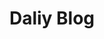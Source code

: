 ---
layout: home

title: Daliy Blog
titleTemplate: 每日记录博客

hero:
  name: Daliy Blog
  text: 每日记录博客
  tagline: Vuepress搭建
  actions:
    - theme: brand
      text: 开始学习
      link: /study/markDown
    - theme: alt
      text: 项目地址
      link: https://github.com/mylinuser/daily-blog
  image:
    src: /github-bk2.png
    alt: HZ-UI

features:
  - icon: 📝
    title: 学习
    details: 
    link: /study/markDown

  - icon: <svg xmlns="http://www.w3.org/2000/svg" width="30" viewBox="0 0 256 256.32"><defs><linearGradient id="a" x1="-.828%" x2="57.636%" y1="7.652%" y2="78.411%"><stop offset="0%" stop-color="#41D1FF"/><stop offset="100%" stop-color="#BD34FE"/></linearGradient><linearGradient id="b" x1="43.376%" x2="50.316%" y1="2.242%" y2="89.03%"><stop offset="0%" stop-color="#FFEA83"/><stop offset="8.333%" stop-color="#FFDD35"/><stop offset="100%" stop-color="#FFA800"/></linearGradient></defs><path fill="url(#a)" d="M255.153 37.938 134.897 252.976c-2.483 4.44-8.862 4.466-11.382.048L.875 37.958c-2.746-4.814 1.371-10.646 6.827-9.67l120.385 21.517a6.537 6.537 0 0 0 2.322-.004l117.867-21.483c5.438-.991 9.574 4.796 6.877 9.62Z"/><path fill="url(#b)" d="M185.432.063 96.44 17.501a3.268 3.268 0 0 0-2.634 3.014l-5.474 92.456a3.268 3.268 0 0 0 3.997 3.378l24.777-5.718c2.318-.535 4.413 1.507 3.936 3.838l-7.361 36.047c-.495 2.426 1.782 4.5 4.151 3.78l15.304-4.649c2.372-.72 4.652 1.36 4.15 3.788l-11.698 56.621c-.732 3.542 3.979 5.473 5.943 2.437l1.313-2.028 72.516-144.72c1.215-2.423-.88-5.186-3.54-4.672l-25.505 4.922c-2.396.462-4.435-1.77-3.759-4.114l16.646-57.705c.677-2.35-1.37-4.583-3.769-4.113Z"/></svg>
    title: 实践
    details: 
    link: /practice/element-upload

  - icon: <svg xmlns="http://www.w3.org/2000/svg" width="30" viewBox="0 0 256 220.8"><path fill="#41B883" d="M204.8 0H256L128 220.8 0 0h97.92L128 51.2 157.44 0h47.36Z"/><path fill="#41B883" d="m0 0 128 220.8L256 0h-51.2L128 132.48 50.56 0H0Z"/><path fill="#35495E" d="M50.56 0 128 133.12 204.8 0h-47.36L128 51.2 97.92 0H50.56Z"/></svg>
    title: 面试
    details: 
    link: /interview/2021-difficulty

  - icon: 🚀
    title: 工程化
    details: 
    link: /deploy/jenkins1

  - icon: <?xml version="1.0" standalone="no"?><!DOCTYPE svg PUBLIC "-//W3C//DTD SVG 1.1//EN" "http://www.w3.org/Graphics/SVG/1.1/DTD/svg11.dtd"><svg t="1706113084342" class="icon" viewBox="0 0 1024 1024" version="1.1" xmlns="http://www.w3.org/2000/svg" p-id="18027" xmlns:xlink="http://www.w3.org/1999/xlink" width="200" height="200"><path d="M849.8 510.4c3.5-4.5 6.8-9.1 10-13.6 57.1-80.4 71.2-154.7 39.8-209.3-31.4-54.6-102.8-79.6-201-70.6-5.7 0.5-11.4 1.2-17.2 1.9-2.2-5.4-4.6-10.7-6.9-15.9C633.4 113.3 576 64 513 64s-120.3 49.5-161.4 139c-2.4 5.1-4.6 10.4-6.9 15.7-5.7-0.7-11.4-1.4-17-1.9-98.1-9.2-169.6 15.8-201 70.4-31.5 54.6-17.4 128.9 39.6 209.3 3.2 4.5 6.6 9.1 10 13.6-3.5 4.5-6.8 9.1-10 13.6C109.2 604.1 95 678.4 126.5 733c27.2 47.3 84.4 72.4 162.9 72.4 12.2 0 24.9-0.6 38-1.8 5.7-0.5 11.4-1.2 17.2-1.9 2.2 5.4 4.6 10.7 6.9 15.9C392.6 907.2 450 956.5 513 956.5s120.3-49.3 161.5-138.9c2.4-5.1 4.6-10.4 6.9-15.7 5.7 0.7 11.4 1.4 17 1.9 13.3 1.2 26.1 1.9 38.4 1.9 78.4 0 135.4-25.1 162.7-72.2 31.5-54.6 17.4-128.9-39.6-209.3-3.3-4.7-6.6-9.2-10.1-13.8zM322.2 746.8c-73.6 6.8-127-8.6-146.4-42.3-19.4-33.7-6-87.6 36.9-147.8l1.5-2.1c25.4 27 54.5 53.2 86.7 78.1 5.4 40.2 13.6 78.4 24.2 113.8-0.9 0.1-1.9 0.2-2.9 0.3z m-28.4-194c-15.5-14-30-28.2-43.2-42.6 13.2-14.4 27.6-28.6 43.2-42.6-0.6 14.1-1 28.3-1 42.7 0 14.2 0.4 28.4 1 42.5z m7.2-165.1c-32.2 24.8-61.3 51.1-86.7 78-0.5-0.7-1.1-1.4-1.5-2.1-42.8-60.4-56.2-114.3-36.8-147.9 16.4-28.4 56.9-43.8 113.3-43.8 10.5 0 21.6 0.5 33.1 1.6 0.9 0.1 1.8 0.2 2.8 0.3-10.6 35.4-18.8 73.7-24.2 113.9z m358.3-46.2c-11.8-7.5-23.9-14.9-36.2-22-12.3-7.1-24.7-13.9-37.1-20.3 19.7-6.4 39.1-11.7 58-15.9 5.8 18.2 10.9 37.6 15.3 58.2zM513.1 121.1c38.6 0 79.4 39.9 110.6 108.5-35.9 8.5-73 20.5-110.4 35.8-37.5-15.4-74.7-27.5-110.6-36 31-68.5 71.8-108.3 110.4-108.3z m-131 162c19 4.2 38.4 9.5 58.2 16-12.4 6.4-24.8 13.2-37.2 20.3-12.4 7.1-24.5 14.5-36.3 22 4.4-20.6 9.5-40.1 15.3-58.3zM366.8 679c11.8 7.5 23.9 14.9 36.2 22 12.3 7.1 24.7 13.9 37.1 20.3-19.7 6.4-39.1 11.7-58 15.9-5.8-18.1-10.9-37.6-15.3-58.2z m146.3 220.5c-38.6 0-79.4-39.9-110.6-108.5 35.9-8.5 73-20.5 110.4-35.8 37.5 15.4 74.7 27.5 110.6 36-31.1 68.4-71.9 108.3-110.4 108.3zM644 737.4c-19-4.2-38.4-9.5-58.2-16 12.4-6.4 24.8-13.2 37.2-20.3 12.4-7.1 24.5-14.5 36.3-22-4.4 20.6-9.5 40.1-15.3 58.3z m27.5-135.5c-24.1 17.5-49.9 34.2-77 49.8-27 15.6-54.4 29.4-81.6 41.5-27.2-12.1-54.5-26-81.5-41.6-27-15.6-52.7-32.4-76.8-49.9-3.1-29-4.8-59.6-4.8-91.5 0-32 1.7-62.6 4.8-91.6 24.1-17.5 49.9-34.2 77-49.8 27-15.6 54.4-29.4 81.6-41.5 27.2 12.1 54.5 26 81.5 41.6 27 15.6 52.7 32.4 76.8 49.9 3.1 29 4.8 59.6 4.8 91.5 0 32-1.7 62.5-4.8 91.6z m32.4-328.2c11.4-1.1 22.4-1.6 32.8-1.6 56.6 0 97.2 15.4 113.6 43.9 19.4 33.7 6 87.6-36.9 147.8l-1.5 2.1c-25.4-27-54.5-53.2-86.7-78.1-5.4-40.2-13.6-78.4-24.2-113.8 1-0.1 1.9-0.2 2.9-0.3z m28.4 194.1c15.5 14 30 28.2 43.2 42.6-13.2 14.4-27.6 28.6-43.2 42.6 0.6-14.1 1-28.3 1-42.7 0-14.3-0.3-28.5-1-42.5z m117.8 237.1c-19.4 33.7-72.8 49-146.4 42.1-0.9-0.1-1.8-0.2-2.8-0.3 10.6-35.4 18.8-73.6 24.2-113.8 32.2-24.8 61.3-51.1 86.7-78 0.5 0.7 1.1 1.4 1.5 2.1 42.9 60.3 56.2 114.2 36.8 147.9z" fill="#3E75FF" p-id="18028"></path><path d="M482.4 501.6h-25.6V476c0-6.6-6.8-12-15.3-12-8.4 0-15.3 5.4-15.3 12v25.6h-25.6c-6.6 0-12 6.8-12 15.3 0 8.4 5.4 15.3 12 15.3h25.6v25.6c0 6.6 6.8 12 15.3 12 8.4 0 15.3-5.4 15.3-12v-25.6h25.6c6.6 0 12-6.8 12-15.3s-5.4-15.3-12-15.3zM629 501.6h-81.7c-6.6 0-12 6.8-12 15.3 0 8.4 5.4 15.3 12 15.3H629c6.6 0 12-6.8 12-15.3 0.1-8.5-5.3-15.3-12-15.3z" fill="#3E75FF" p-id="18029"></path></svg>
    title: 算法
    details: 
    link: /algorithm/arr2-to-arr1

  - icon: <?xml version="1.0" standalone="no"?><!DOCTYPE svg PUBLIC "-//W3C//DTD SVG 1.1//EN" "http://www.w3.org/Graphics/SVG/1.1/DTD/svg11.dtd"><svg t="1706113037014" class="icon" viewBox="0 0 1024 1024" version="1.1" xmlns="http://www.w3.org/2000/svg" p-id="16966" xmlns:xlink="http://www.w3.org/1999/xlink" width="200" height="200"><path d="M410.67 544H133.33A69.33 69.33 0 0 0 64 613.33v277.34A69.33 69.33 0 0 0 133.33 960h277.34A69.33 69.33 0 0 0 480 890.67V613.33A69.33 69.33 0 0 0 410.67 544zM402 842a40 40 0 0 1-40 40H182a40 40 0 0 1-40-40V662a40 40 0 0 1 40-40h180a40 40 0 0 1 40 40z m488.67-298H613.33A69.33 69.33 0 0 0 544 613.33v277.34A69.33 69.33 0 0 0 613.33 960h277.34A69.33 69.33 0 0 0 960 890.67V613.33A69.33 69.33 0 0 0 890.67 544zM882 842a40 40 0 0 1-40 40H662a40 40 0 0 1-40-40V662a40 40 0 0 1 40-40h180a40 40 0 0 1 40 40zM410.67 64H133.33A69.33 69.33 0 0 0 64 133.33v277.34A69.33 69.33 0 0 0 133.33 480h277.34A69.33 69.33 0 0 0 480 410.67V133.33A69.33 69.33 0 0 0 410.67 64zM402 362a40 40 0 0 1-40 40H182a40 40 0 0 1-40-40V182a40 40 0 0 1 40-40h180a40 40 0 0 1 40 40z m292.49 94.18a81.35 81.35 0 0 0 115 0l126.69-126.67a81.35 81.35 0 0 0 0-115L809.51 87.82a81.35 81.35 0 0 0-115 0L567.82 214.49a81.35 81.35 0 0 0 0 115z" fill="#3283FA" p-id="16967"></path></svg>
    title: 项目仓库
    details: 
    link: https://github.com/mylinuser/daily-blog

  - icon: <?xml version="1.0" standalone="no"?><!DOCTYPE svg PUBLIC "-//W3C//DTD SVG 1.1//EN" "http://www.w3.org/Graphics/SVG/1.1/DTD/svg11.dtd"><svg t="1706112933153" class="icon" viewBox="0 0 1024 1024" version="1.1" xmlns="http://www.w3.org/2000/svg" p-id="11364" xmlns:xlink="http://www.w3.org/1999/xlink" width="200" height="200"><path d="M701.30739 1023.217239a41.887956 41.887956 0 0 1-44.382047-44.382048V805.783576a96.438225 96.438225 0 0 0-31.080224-84.28752 35.300995 35.300995 0 0 1-8.8892-44.382048 49.689987 49.689987 0 0 1 35.492848-31.080224c128.669568-13.301824 248.449936-57.55597 248.449936-266.164384a206.434078 206.434078 0 0 0-53.271247-137.430865 42.335613 42.335613 0 0 1-8.8892-44.382048 174.970148 174.970148 0 0 0 4.412624-106.478544 326.150495 326.150495 0 0 0-115.111939 57.55597 33.510365 33.510365 0 0 1-35.492848 4.412624 530.793943 530.793943 0 0 0-288.355408 0 43.103026 43.103026 0 0 1-39.905473-4.412624 294.174956 294.174956 0 0 0-115.111939-57.55597A174.970148 174.970148 0 0 0 253.266142 198.24834c4.412624 17.714448 4.412624 35.492848-8.8892 44.382048a206.434078 206.434078 0 0 0-53.207296 137.558767c0 208.544463 119.780368 252.86256 248.449936 266.164385a37.667185 37.667185 0 0 1 35.492848 31.080223 48.474917 48.474917 0 0 1-8.8892 44.382048 106.926201 106.926201 0 0 0-31.080224 79.874896v173.051615a44.382048 44.382048 0 1 1-88.700144 0v-75.718076a221.142826 221.142826 0 0 1-230.671536-102.321723c-17.714448-22.191024-31.080224-39.905472-48.794673-44.382048a43.550684 43.550684 0 0 1 22.191024-84.28752 208.35261 208.35261 0 0 1 97.589345 75.39832 133.721703 133.721703 0 0 0 159.877693 66.573072V805.783576a232.014509 232.014509 0 0 1 13.301824-79.874896C235.743547 699.305032 102.597404 619.430136 102.597404 384.282024a278.698795 278.698795 0 0 1 62.096496-177.46424A245.188431 245.188431 0 0 1 177.803871 29.481447a39.969423 39.969423 0 0 1 26.603648-26.603649c17.714448-4.412624 75.39832-13.301824 195.178688 62.096497a652.30099 652.30099 0 0 1 292.831984 0c115.111939-75.39832 177.46424-66.573072 195.178688-62.096497a39.969423 39.969423 0 0 1 26.603648 26.603649 290.27394 290.27394 0 0 1 13.301824 173.051615 278.698795 278.698795 0 0 1 62.096497 177.46424c0 252.86256-150.860592 319.435632-257.339136 346.03928a278.570893 278.570893 0 0 1 13.301824 84.28752v168.57504a41.887956 41.887956 0 0 1-44.382048 44.382048z" fill="#7276DE" p-id="11365"></path></svg>
    title: Github个人主页
    details: 
    link: https://github.com/mylinuser

  - icon: '<svg width="36" height="28" viewBox="0 0 36 28" fill="none" xmlns="http://www.w3.org/2000/svg"><title>稀土掘金</title><path fill-rule="evenodd" clip-rule="evenodd" d="M17.5875 6.77268L21.8232 3.40505L17.5875 0.00748237L17.5837 0L13.3555 3.39757L17.5837 6.76894L17.5875 6.77268ZM17.5863 17.3955H17.59L28.5161 8.77432L25.5526 6.39453L17.59 12.6808H17.5863L17.5825 12.6845L9.61993 6.40201L6.66016 8.78181L17.5825 17.3992L17.5863 17.3955ZM17.5828 23.2891L17.5865 23.2854L32.2133 11.7456L35.1768 14.1254L28.5238 19.3752L17.5865 28L0.284376 14.3574L0 14.1291L2.95977 11.7531L17.5828 23.2891Z" fill="#1E80FF"/></svg>'
    title: 掘金个人主页
    details: 
    link: https://juejin.cn/user/3993886451568349
---